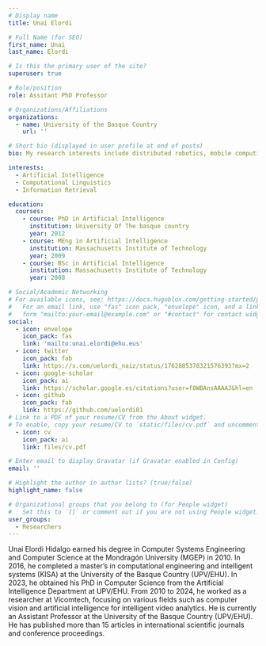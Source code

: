 ```yaml
---
# Display name
title: Unai Elordi 

# Full Name (for SEO)
first_name: Unai 
last_name: Elordi

# Is this the primary user of the site?
superuser: true

# Role/position
role: Assitant PhD Professor 

# Organizations/Affiliations
organizations:
  - name: University of the Basque Country
    url: ''

# Short bio (displayed in user profile at end of posts)
bio: My research interests include distributed robotics, mobile computing and programmable matter.

interests:
  - Artificial Intelligence
  - Computational Linguistics
  - Information Retrieval

education:
  courses:
    - course: PhD in Artificial Intelligence
      institution: University Of The basque country
      year: 2012
    - course: MEng in Artificial Intelligence
      institution: Massachusetts Institute of Technology
      year: 2009
    - course: BSc in Artificial Intelligence
      institution: Massachusetts Institute of Technology
      year: 2008

# Social/Academic Networking
# For available icons, see: https://docs.hugoblox.com/getting-started/page-builder/#icons
#   For an email link, use "fas" icon pack, "envelope" icon, and a link in the
#   form "mailto:your-email@example.com" or "#contact" for contact widget.
social:
  - icon: envelope
    icon_pack: fas
    link: 'mailto:unai.elordi@ehu.eus'
  - icon: twitter
    icon_pack: fab
    link: https://x.com/uelordi_naiz/status/1762885378321576393?mx=2
  - icon: google-scholar
    icon_pack: ai
    link: https://scholar.google.es/citations?user=f8WBAnsAAAAJ&hl=en
  - icon: github
    icon_pack: fab
    link: https://github.com/uelordi01
# Link to a PDF of your resume/CV from the About widget.
# To enable, copy your resume/CV to `static/files/cv.pdf` and uncomment the lines below.
  - icon: cv
    icon_pack: ai
    link: files/cv.pdf

# Enter email to display Gravatar (if Gravatar enabled in Config)
email: ''

# Highlight the author in author lists? (true/false)
highlight_name: false

# Organizational groups that you belong to (for People widget)
#   Set this to `[]` or comment out if you are not using People widget.
user_groups:
  - Researchers
---
```


Unai Elordi Hidalgo earned his degree in Computer Systems Engineering and Computer Science at the Mondragón University (MGEP) in 2010. In 2016, he completed a master’s in computational engineering and intelligent systems (KISA) at the University of the Basque Country (UPV/EHU). In 2023, he obtained his PhD in Computer Science from the Artificial Intelligence Department at UPV/EHU. From 2010 to 2024, he worked as a researcher at Vicomtech, focusing on various fields such as computer vision and artificial intelligence for intelligent video analytics. He is currently an Assistant Professor at the University of the Basque Country (UPV/EHU). He has published more than 15 articles in international scientific journals and conference proceedings.
